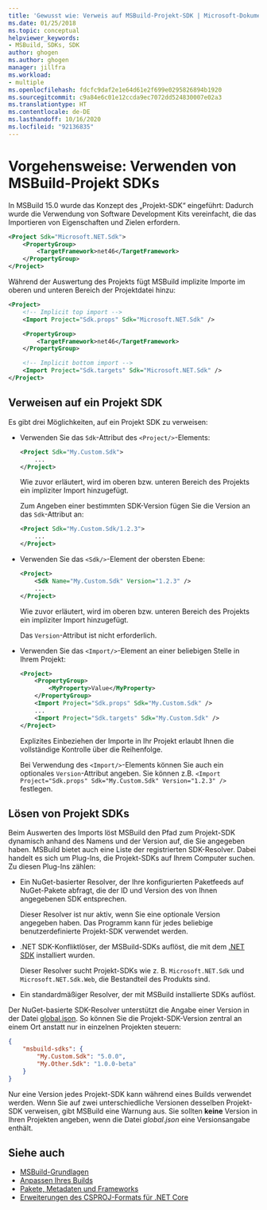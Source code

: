 ```yaml
---
title: 'Gewusst wie: Verweis auf MSBuild-Projekt-SDK | Microsoft-Dokumentation'
ms.date: 01/25/2018
ms.topic: conceptual
helpviewer_keywords:
- MSBuild, SDKs, SDK
author: ghogen
ms.author: ghogen
manager: jillfra
ms.workload:
- multiple
ms.openlocfilehash: fdcfc9daf2e1e64d61e2f699e0295826894b1920
ms.sourcegitcommit: c9a84e6c01e12ccda9ec7072dd524830007e02a3
ms.translationtype: HT
ms.contentlocale: de-DE
ms.lasthandoff: 10/16/2020
ms.locfileid: "92136835"
---
```

# <a name="how-to-use-msbuild-project-sdks"></a>Vorgehensweise: Verwenden von MSBuild-Projekt SDKs

In MSBuild 15.0 wurde das Konzept des „Projekt-SDK“ eingeführt: Dadurch wurde die Verwendung von Software Development Kits vereinfacht, die das Importieren von Eigenschaften und Zielen erfordern.

```xml
<Project Sdk="Microsoft.NET.Sdk">
    <PropertyGroup>
        <TargetFramework>net46</TargetFramework>
    </PropertyGroup>
</Project>
```

Während der Auswertung des Projekts fügt MSBuild implizite Importe im oberen und unteren Bereich der Projektdatei hinzu:

```xml
<Project>
    <!-- Implicit top import -->
    <Import Project="Sdk.props" Sdk="Microsoft.NET.Sdk" />

    <PropertyGroup>
        <TargetFramework>net46</TargetFramework>
    </PropertyGroup>

    <!-- Implicit bottom import -->
    <Import Project="Sdk.targets" Sdk="Microsoft.NET.Sdk" />
</Project>
```

## <a name="reference-a-project-sdk"></a>Verweisen auf ein Projekt SDK

Es gibt drei Möglichkeiten, auf ein Projekt SDK zu verweisen:

- Verwenden Sie das `Sdk`-Attribut des `<Project/>`-Elements:

    ```xml
    <Project Sdk="My.Custom.Sdk">
        ...
    </Project>
    ```

    Wie zuvor erläutert, wird im oberen bzw. unteren Bereich des Projekts ein impliziter Import hinzugefügt.
    
    Zum Angeben einer bestimmten SDK-Version fügen Sie die Version an das `Sdk`-Attribut an:

    ```xml
    <Project Sdk="My.Custom.Sdk/1.2.3">
        ...
    </Project>
    ```

- Verwenden Sie das `<Sdk/>`-Element der obersten Ebene:

    ```xml
    <Project>
        <Sdk Name="My.Custom.Sdk" Version="1.2.3" />
        ...
    </Project>
   ```

   Wie zuvor erläutert, wird im oberen bzw. unteren Bereich des Projekts ein impliziter Import hinzugefügt.
   
   Das `Version`-Attribut ist nicht erforderlich.

- Verwenden Sie das `<Import/>`-Element an einer beliebigen Stelle in Ihrem Projekt:

    ```xml
    <Project>
        <PropertyGroup>
            <MyProperty>Value</MyProperty>
        </PropertyGroup>
        <Import Project="Sdk.props" Sdk="My.Custom.Sdk" />
        ...
        <Import Project="Sdk.targets" Sdk="My.Custom.Sdk" />
    </Project>
   ```

   Explizites Einbeziehen der Importe in Ihr Projekt erlaubt Ihnen die vollständige Kontrolle über die Reihenfolge.

   Bei Verwendung des `<Import/>`-Elements können Sie auch ein optionales `Version`-Attribut angeben. Sie können z.B. `<Import Project="Sdk.props" Sdk="My.Custom.Sdk" Version="1.2.3" />` festlegen.

## <a name="how-project-sdks-are-resolved"></a>Lösen von Projekt SDKs

Beim Auswerten des Imports löst MSBuild den Pfad zum Projekt-SDK dynamisch anhand des Namens und der Version auf, die Sie angegeben haben.  MSBuild bietet auch eine Liste der registrierten SDK-Resolver. Dabei handelt es sich um Plug-Ins, die Projekt-SDKs auf Ihrem Computer suchen. Zu diesen Plug-Ins zählen:

- Ein NuGet-basierter Resolver, der Ihre konfigurierten Paketfeeds auf NuGet-Pakete abfragt, die der ID und Version des von Ihnen angegebenen SDK entsprechen.

   Dieser Resolver ist nur aktiv, wenn Sie eine optionale Version angegeben haben. Das Programm kann für jedes beliebige benutzerdefinierte Projekt-SDK verwendet werden.
   
- .NET SDK-Konfliktlöser, der MSBuild-SDKs auflöst, die mit dem [.NET SDK](/dotnet/core/sdk/) installiert wurden.

   Dieser Resolver sucht Projekt-SDKs wie z. B. `Microsoft.NET.Sdk` und `Microsoft.NET.Sdk.Web`, die Bestandteil des Produkts sind.
   
- Ein standardmäßiger Resolver, der mit MSBuild installierte SDKs auflöst.

Der NuGet-basierte SDK-Resolver unterstützt die Angabe einer Version in der Datei [global.json](/dotnet/core/tools/global-json). So können Sie die Projekt-SDK-Version zentral an einem Ort anstatt nur in einzelnen Projekten steuern:

```json
{
    "msbuild-sdks": {
        "My.Custom.Sdk": "5.0.0",
        "My.Other.Sdk": "1.0.0-beta"
    }
}
```

Nur eine Version jedes Projekt-SDK kann während eines Builds verwendet werden. Wenn Sie auf zwei unterschiedliche Versionen desselben Projekt-SDK verweisen, gibt MSBuild eine Warnung aus. Sie sollten **keine** Version in Ihren Projekten angeben, wenn die Datei *global.json* eine Versionsangabe enthält.

## <a name="see-also"></a>Siehe auch

- [MSBuild-Grundlagen](../msbuild/msbuild-concepts.md)
- [Anpassen Ihres Builds](../msbuild/customize-your-build.md)
- [Pakete, Metadaten und Frameworks](/dotnet/core/packages)
- [Erweiterungen des CSPROJ-Formats für .NET Core](/dotnet/core/tools/csproj)

